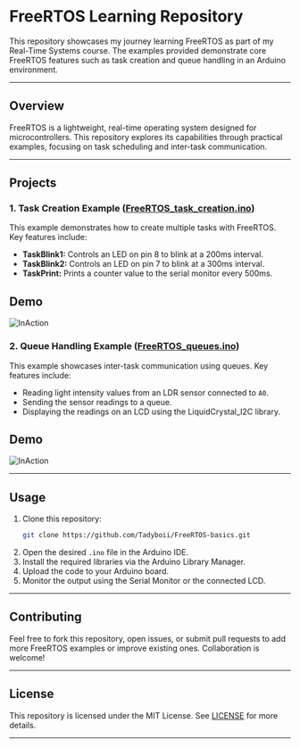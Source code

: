 # FreeRTOS Learning Repository

This repository showcases my journey learning FreeRTOS as part of my Real-Time Systems course. The examples provided demonstrate core FreeRTOS features such as task creation and queue handling in an Arduino environment.

---

## Overview

FreeRTOS is a lightweight, real-time operating system designed for microcontrollers. This repository explores its capabilities through practical examples, focusing on task scheduling and inter-task communication.

---

## Projects

### 1. Task Creation Example ([FreeRTOS_task_creation.ino](FreeRTOS_task_creation/FreeRTOS_task_creation.ino))
This example demonstrates how to create multiple tasks with FreeRTOS. Key features include:
- **TaskBlink1:** Controls an LED on pin 8 to blink at a 200ms interval.
- **TaskBlink2:** Controls an LED on pin 7 to blink at a 300ms interval.
- **TaskPrint:** Prints a counter value to the serial monitor every 500ms.
  
## Demo
![InAction](https://github.com/Tadyboii/FreeRTOS-basics/blob/main/ac1.gif)

### 2. Queue Handling Example ([FreeRTOS_queues.ino](FreeRTOS_queues/FreeRTOS_queues.ino))
This example showcases inter-task communication using queues. Key features include:
- Reading light intensity values from an LDR sensor connected to `A0`.
- Sending the sensor readings to a queue.
- Displaying the readings on an LCD using the LiquidCrystal_I2C library.

## Demo
![InAction](https://github.com/Tadyboii/FreeRTOS-basics/blob/main/act2.gif)

---

## Usage

1. Clone this repository:
   ```bash
   git clone https://github.com/Tadyboii/FreeRTOS-basics.git
   ```
2. Open the desired `.ino` file in the Arduino IDE.
3. Install the required libraries via the Arduino Library Manager.
4. Upload the code to your Arduino board.
5. Monitor the output using the Serial Monitor or the connected LCD.

---

## Contributing

Feel free to fork this repository, open issues, or submit pull requests to add more FreeRTOS examples or improve existing ones. Collaboration is welcome!

---

## License

This repository is licensed under the MIT License. See [LICENSE](LICENSE.txt) for more details.

---



